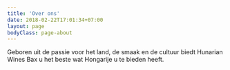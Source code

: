 ```yaml
---
title: 'Over ons'
date: 2018-02-22T17:01:34+07:00
layout: page
bodyClass: page-about
---
```


Geboren uit de passie voor het land, de smaak en de cultuur biedt Hunarian Wines Bax u het beste wat Hongarije u te bieden heeft.

